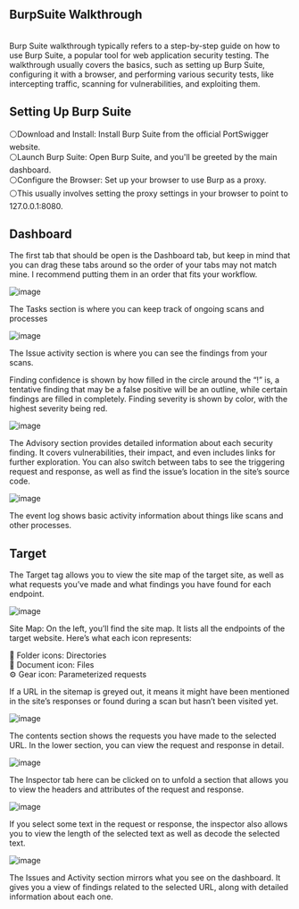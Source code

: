 <B><h2>BurpSuite Walkthrough</b></h2>
<br>
Burp Suite walkthrough typically refers to a step-by-step guide on how to use Burp Suite, a popular tool for web application security testing. The walkthrough usually covers the basics, such as setting up Burp Suite, configuring it with a browser, and performing various security tests, like intercepting traffic, scanning for vulnerabilities, and exploiting them.

<b><h2>Setting Up Burp Suite</b></h2>

⚪Download and Install: Install Burp Suite from the official PortSwigger website.
<br>
⚪Launch Burp Suite: Open Burp Suite, and you'll be greeted by the main dashboard.
<br>
⚪Configure the Browser: Set up your browser to use Burp as a proxy. 
<br>
⚪This usually involves setting the proxy settings in your browser to point to 127.0.0.1:8080.
<br>

<b><h2>Dashboard</b></h2>

The first tab that should be open is the Dashboard tab, but keep in mind that you can drag these tabs around so the order of your tabs may not match mine. I recommend putting them in an order that fits your workflow.



![image](https://github.com/user-attachments/assets/d000cfcd-06c0-4a17-95b7-e0851a75c8f4)


The Tasks section is where you can keep track of ongoing scans and processes

![image](https://github.com/user-attachments/assets/a4b4c7a0-47d2-4c8e-8fcd-de1f8b568791)

The Issue activity section is where you can see the findings from your scans.

Finding confidence is shown by how filled in the circle around the “!” is, a tentative finding that may be a false positive will be an outline, while certain findings are filled in completely. Finding severity is shown by color, with the highest severity being red.

![image](https://github.com/user-attachments/assets/cd33dc4f-1517-4d7c-8503-b152f92ebede)

The Advisory section provides detailed information about each security finding. It covers vulnerabilities, their impact, and even includes links for further exploration. You can also switch between tabs to see the triggering request and response, as well as find the issue’s location in the site’s source code.

![image](https://github.com/user-attachments/assets/268065f9-24ed-43bb-b765-df6308510748)

The event log shows basic activity information about things like scans and other processes.

<b><h2>Target</b></h2>

The Target tag allows you to view the site map of the target site, as well as what requests you’ve made and what findings you have found for each endpoint.

![image](https://github.com/user-attachments/assets/50162d3b-78c9-43c7-918b-ae8dde754b71)

Site Map: On the left, you’ll find the site map. It lists all the endpoints of the target website. Here’s what each icon represents:

📁 Folder icons: Directories
<br>
📄 Document icon: Files
<br>
⚙️ Gear icon: Parameterized requests
<br>
  
If a URL in the sitemap is greyed out, it means it might have been mentioned in the site’s responses or found during a scan but hasn’t been visited yet.

![image](https://github.com/user-attachments/assets/4480d94f-1eaa-47d3-9443-2f14f1cc494d)

The contents section shows the requests you have made to the selected URL. In the lower section, you can view the request and response in detail.

![image](https://github.com/user-attachments/assets/27c4c4c0-70c7-4b2a-aa62-40df5de7fc77)

The Inspector tab here can be clicked on to unfold a section that allows you to view the headers and attributes of the request and response.

![image](https://github.com/user-attachments/assets/f0b34738-b68e-4483-b696-b8c337fea98c)

If you select some text in the request or response, the inspector also allows you to view the length of the selected text as well as decode the selected text.

![image](https://github.com/user-attachments/assets/ff288e3f-fdc0-4f2d-a811-64a1c74f2831)


The Issues and Activity section mirrors what you see on the dashboard. It gives you a view of findings related to the selected URL, along with detailed information about each one.

























